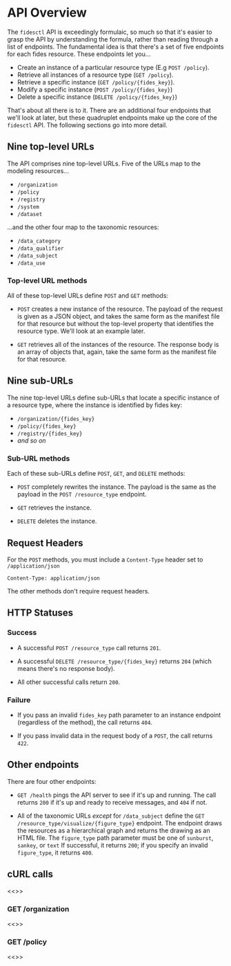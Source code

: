 # API Overview

The `fidesctl` API is exceedingly formulaic, so much so that it's easier to grasp the API by understanding the formula, rather than reading through a list of endpoints. The fundamental idea is that there's a set of five endpoints for each fides resource. These endpoints let you...

* Create an instance of a particular resource type (E.g `POST /policy`).
* Retrieve all instances of a resource type (`GET /policy`).
* Retrieve a specific instance (`GET /policy/{fides_key}`).
* Modify a specific instance (`POST /policy/{fides_key}`)
* Delete a specific instance (`DELETE /policy/{fides_key}`)

That's about all there is to it. There are an additional four endpoints that we'll look at later, but these quadruplet endpoints make up the core of the `fidesctl` API. The following sections go into more detail.


## Nine top-level URLs

The API comprises nine top-level URLs. Five of the URLs map to the modeling resources...

* `/organization`
* `/policy`
* `/registry`
* `/system`
* `/dataset`

...and the other four map to the taxonomic resources:

* `/data_category`
* `/data_qualifier`
* `/data_subject`
* `/data_use`


### Top-level URL methods

All of these top-level URLs define `POST` and `GET` methods:

* `POST` creates a new instance of the resource. The payload of the request is given as a JSON object, and takes the same form as the manifest file for that resource but without the top-level property that identifies the resource type. We'll look at an example later. 

* `GET` retrieves all of the instances of the resource. The response body is an array of objects that, again, take the same form as the manifest file for that resource.

## Nine sub-URLs

The nine top-level URLs define sub-URLs that locate a specific instance of a resource type, where the instance is identified by fides key:

* `/organization/{fides_key}`
* `/policy/{fides_key}`
* `/registry/{fides_key}`
* _and so on_

### Sub-URL methods

Each of these sub-URLs define `POST`, `GET`, and `DELETE` methods:

* `POST` completely rewrites the instance. The payload is the same as the payload in the `POST /resource_type` endpoint. 

* `GET` retrieves the instance.

* `DELETE` deletes the instance.

## Request Headers

For the `POST` methods, you must include a `Content-Type` header set to `/application/json`

```
Content-Type: application/json
```

The other methods don't require request headers. 


## HTTP Statuses

### Success

* A successful `POST /resource_type` call returns `201`. 

* A successful `DELETE /resource_type/{fides_key}` returns `204` (which means there's no response body).

* All other successful calls return `200`.


### Failure

* If you pass an invalid `fides_key` path parameter to an instance endpoint (regardless of the method), the call returns `404`.

* If you pass invalid data in the request body of a `POST`, the call returns `422`.


## Other endpoints

There are four other endpoints:

* `GET /health` pings the API server to see if it's up and running. The call returns `200` if it's up and ready to receive messages, and `404` if not.

* All of the  taxonomic URLs _except_ for `/data_subject` define the `GET /resource_type/visualize/{figure_type}` endpoint. The endpoint draws the resources as a hierarchical graph and returns the drawing as  an HTML file. The `figure_type` path parameter must be one of `sunburst`, `sankey`, or `text` If successful, it returns `200`; if you specify an invalid `figure_type`, it returns `400`.

## cURL calls

<<>>

### GET /organization

<<>>

### GET /policy

<<>>